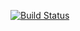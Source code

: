 [![Build Status](https://travis-ci.org/volodymyrss/nb2workflow.svg?branch=master)](https://travis-ci.org/volodymyrss/nb2workflow)
